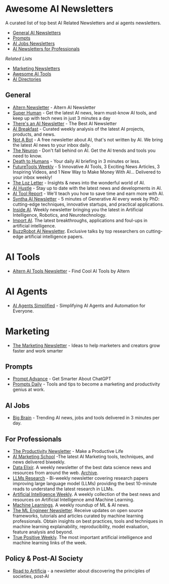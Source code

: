 Awesome AI Newsletters
======================

A curated list of top best AI Related Newsletters and ai agents newsletters.


- [General AI Newsletters](#general)
- [Prompts](#prompts)
- [AI Jobs Newsletters](#ai-jobs)
- [AI Newsletters for Professionals](#for-professionals)


*Related Lists*

- [Marketing Newsletters](https://github.com/marketingtoolslist/awesome-marketing-newsletters)
- [Awesome AI Tools](https://github.com/mahseema/awesome-ai-tools)
- [AI Directories](https://github.com/best-of-ai/ai-directories)



General
--------

- [Altern Newsletter](http://newsletter.altern.ai) - Altern AI Newsletter
- [Super Human](https://www.superhuman.ai/subscribe?ref=altern.ai) - Get the latest AI news, learn must-know AI tools, and keep up with tech news in just 3 minutes a day
- [There's an AI Newsletter](https://newsletter.theresanai.com) - The Best AI Newsletter
- [AI Breakfast](https://aibreakfast.beehiiv.com/?ref=altern.ai) - Curated weekly analysis of the latest AI projects, products, and news.
- [Not A Bot](https://www.notabot.tech/?ref=altern.ai) - A free newsletter about AI, that's not written by AI. We bring the latest AI news to your inbox daily.
- [The Neuron](https://theneurondaily.com/subscribe?ref=altern.ai) - Don't fall behind on AI. Get the AI trends and tools you need to know. 
- [Death to Humans](https://deathtohumans.beehiiv.com/?ref=altern.ai) - Your daily AI briefing in 3 minutes or less.
- [FutureTools Weekly](https://futuretools.beehiiv.com/subscribe?ref=altern.ai) - 5 Innovative AI Tools, 3 Exciting News Articles, 3 Inspiring Videos, and 1 New Way to Make Money With AI... Delivered to your inbox weekly!
- [The Loz Letter](https://www.loz.ai/subscribe?ref=altern.ai) - Insights & news into the wonderful world of AI.
- [AI Hustle](https://aihustle.beehiiv.com/?ref=altern.ai) - Stay up to date with the latest news and developments in AI.
- [AI Tool Report](https://aitoolreport.beehiiv.com/subscribe?ref=altern.ai) - We'll teach you how to save time and earn more with AI. 
- [Syntha AI Newsletter](https://syntha.ai/?ref=altern.ai) - 5 minutes of Generative AI every week by PhD: cutting-edge techniques, innovative startups, and practical applications.
- [Inside AI](https://inside.com/ai?ref=altern.ai). Weekly newsletter bringing you the latest in Artificial Intelligence, Robotics, and Neurotechnology.
- [Import AI](https://twitter.us13.list-manage.com/subscribe?u=67bd06787e84d73db24fb0aa5&id=6c9d98ff2c). The latest breakthroughs, applications and foul-ups in artificial intelligence.
- [BuzzRobot AI Newsletter](https://buzzrobot.substack.com/). Exclusive talks by top researchers on cutting-edge artificial intelligence papers.

AI Tools
=========

- [Altern AI Tools Newsletter](https://alternainewsletter.substack.com/s/ai-tools) - Find Cool AI Tools by Altern


AI Agents
==========

- [AI Agents Simplified](https://aiagentssimplified.substack.com/?ref=altern.ai) - Simplifying AI Agents and Automation for Everyone.


Marketing
==========

- [The Marketing Newsletter](http://themarketingnewsletter.org) - Ideas to help marketers and creators grow faster and work smarter


Prompts
--------

- [Prompt Advance](https://promptadvance.club/) - Get Smarter About ChatGPT
- [Prompts Daily](https://www.neatprompts.com/subscribe?ref=altern.ai) - Tools and tips to become a marketing and productivity genius at work.


AI Jobs
--------

- [Big Brain](https://www.bigbraindaily.com/subscribe?ref=altern.ai) - Trending AI news, jobs and tools delivered in 3 minutes per day.


For Professionals
--------

- [The Productivity Newsletter](https://newsletter.productivity.directory) - Make a Productive Life
- [AI Marketing School](https://aimarketingschool.beehiiv.com/?ref=altern.ai) -The latest AI Marketing tools, techniques, and news delivered biweekly.
- [Data Elixir](https://dataelixir.com/?ref=altern.ai). A weekly newsletter of the best data science news and resources from around the web. [Archive](https://dataelixir.com/newsletters/).
- [LLMs Research](https://www.llmsresearch.com/subscribe) - Bi-weekly newsletter covering research papers improving large language model (LLMs) providing the best 10-minute reads to understand the latest research in LLMs.
- [Artificial Intelligence Weekly](http://aiweekly.co/?ref=altern.ai). A weekly collection of the best news and resources on Artificial Intelligence amd Machine Learning.
- [Machine Learnings](http://subscribe.machinelearnings.co/?ref=altern.ai). A weekly roundup of ML & AI news.
- [The ML Engineer Newsletter](https://ethical.institute/mle.html?ref=altern.ai). Receive updates on open source frameworks, tutorials and articles curated by machine learning professionals. Obtain insights on best practices, tools and techniques in machine learning explainability, reproducibility, model evaluation, feature analysis and beyond.
- [True Positive Weekly](https://aiweekly.substack.com/?ref=altern.ai). The most important artificial intelligence and machine learning links of the week.


Policy &amp; Post-AI Society
--------
* [Road to Artificia](http://roadtoartificia.com/?ref=altern.ai) - a newsletter about discovering the principles of societies, post‑AI
